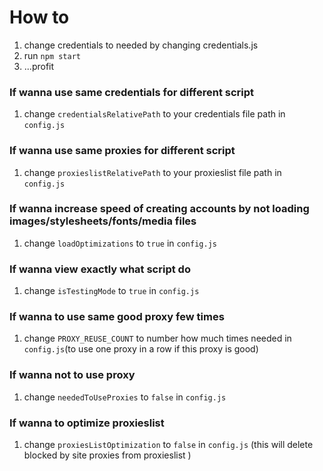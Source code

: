 # How to
1. change credentials to needed by changing credentials.js
2. run `npm start`
3. ...profit
### If wanna use same credentials for different script
1. change `credentialsRelativePath` to your credentials file path in `config.js`
### If wanna use same proxies for different script
1. change `proxieslistRelativePath` to your proxieslist file path in `config.js`
### If wanna increase speed of creating accounts by not loading images/stylesheets/fonts/media files
1. change `loadOptimizations` to `true` in `config.js`
### If wanna view exactly what script do
1. change `isTestingMode` to `true` in `config.js`
### If wanna to use same good proxy few times
1. change `PROXY_REUSE_COUNT` to number how much times needed in `config.js`(to use one proxy in a row if this proxy is good)
### If wanna not to use proxy
1. change `neededToUseProxies` to `false` in `config.js`
### If wanna to optimize proxieslist
1. change `proxiesListOptimization` to `false` in `config.js`
(this will delete blocked by site proxies from proxieslist )
